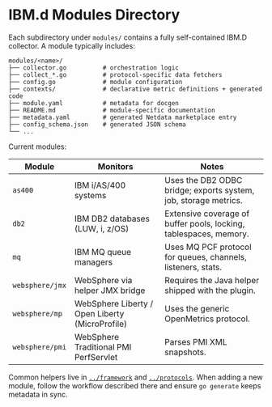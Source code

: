 # IBM.d Modules Directory

Each subdirectory under `modules/` contains a fully self-contained IBM.D collector. A module typically includes:

```
modules/<name>/
├── collector.go          # orchestration logic
├── collect_*.go          # protocol-specific data fetchers
├── config.go             # module configuration
├── contexts/             # declarative metric definitions + generated code
├── module.yaml           # metadata for docgen
├── README.md             # module-specific documentation
├── metadata.yaml         # generated Netdata marketplace entry
├── config_schema.json    # generated JSON schema
└── ...
```

Current modules:

| Module | Monitors | Notes |
|--------|----------|-------|
| `as400` | IBM i/AS/400 systems | Uses the DB2 ODBC bridge; exports system, job, storage metrics. |
| `db2` | IBM DB2 databases (LUW, i, z/OS) | Extensive coverage of buffer pools, locking, tablespaces, memory. |
| `mq` | IBM MQ queue managers | Uses MQ PCF protocol for queues, channels, listeners, stats. |
| `websphere/jmx` | WebSphere via helper JMX bridge | Requires the Java helper shipped with the plugin. |
| `websphere/mp` | WebSphere Liberty / Open Liberty (MicroProfile) | Uses the generic OpenMetrics protocol. |
| `websphere/pmi` | WebSphere Traditional PMI PerfServlet | Parses PMI XML snapshots. |

Common helpers live in [`../framework`](../framework/README.md) and [`../protocols`](../protocols/README.md). When adding a new module, follow the workflow described there and ensure `go generate` keeps metadata in sync.

